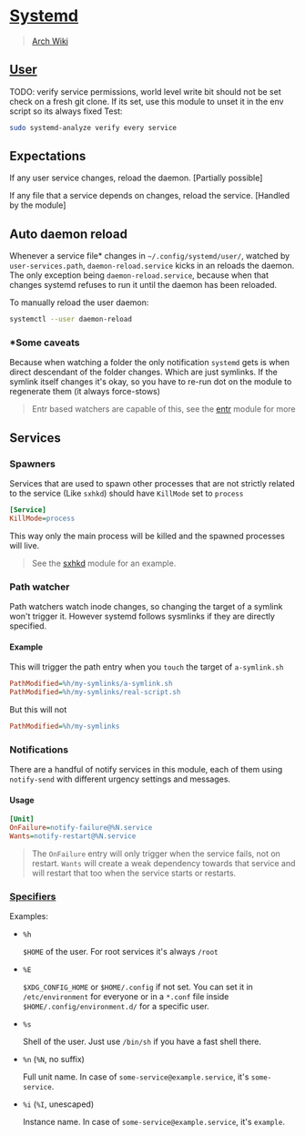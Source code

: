 # [Systemd](https://github.com/systemd/systemd)

> [Arch Wiki](https://wiki.archlinux.org/index.php/Systemd)

## [User](https://wiki.archlinux.org/index.php/Systemd/User)

TODO: verify service permissions, world level write bit should not be set
check on a fresh git clone. If its set, use this module to unset it in the
env script so its always fixed
Test:

```sh
sudo systemd-analyze verify every service
```

## Expectations

If any user service changes, reload the daemon. [Partially possible]

If any file that a service depends on changes, reload the service. [Handled
by the module]

## Auto daemon reload

Whenever a service file\* changes in `~/.config/systemd/user/`, watched by
`user-services.path`, `daemon-reload.service` kicks in an reloads the daemon.
The only exception being `daemon-reload.service`, because when that changes
systemd refuses to run it until the daemon has been reloaded.

To manually reload the user daemon:

```sh
systemctl --user daemon-reload
```

### \*Some caveats

Because when watching a folder the only notification `systemd` gets is when
direct descendant of the folder changes. Which are just symlinks. If the
symlink itself changes it's okay, so you have to re-run dot on the module
to regenerate them (it always force-stows)

> Entr based watchers are capable of this, see the [entr](../entr/) module
> for more

## Services

### Spawners

Services that are used to spawn other processes that are not strictly related
to the service (Like `sxhkd`) should have `KillMode` set to `process`

```ini
[Service]
KillMode=process
```

This way only the main process will be killed and the spawned processes will
live.

> See the [sxhkd](../sxhkd) module for an example.

### Path watcher

Path watchers watch inode changes, so changing the target of a symlink won't
trigger it. However systemd follows sysmlinks if they are directly specified.

#### Example

This will trigger the path entry when you `touch` the target of `a-symlink.sh`

```ini
PathModified=%h/my-symlinks/a-symlink.sh
PathModified=%h/my-symlinks/real-script.sh
```

But this will not

```ini
PathModified=%h/my-symlinks
```

### Notifications

There are a handful of notify services in this module, each of them using
`notify-send` with different urgency settings and messages.

#### Usage

```ini
[Unit]
OnFailure=notify-failure@%N.service
Wants=notify-restart@%N.service
```

> The `OnFailure` entry will only trigger when the service fails, not on
> restart. `Wants` will create a weak dependency towards that service and will
> restart that too when the service starts or restarts.

### [Specifiers](https://www.freedesktop.org/software/systemd/man/systemd.unit.html#Specifiers)

Examples:

- `%h`

  `$HOME` of the user. For root services it's always `/root`

- `%E`

  `$XDG_CONFIG_HOME` or `$HOME/.config` if not set. You can set it in
  `/etc/environment` for everyone or in a `*.conf` file inside
  `$HOME/.config/environment.d/` for a specific user.

- `%s`

  Shell of the user. Just use `/bin/sh` if you have a fast shell there.

- `%n` (`%N`, no suffix)

  Full unit name. In case of `some-service@example.service`, it's
  `some-service`.

- `%i` (`%I`, unescaped)

  Instance name. In case of `some-service@example.service`, it's
  `example`.
